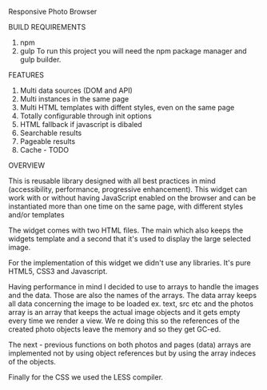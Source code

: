 Responsive Photo Browser

BUILD REQUIREMENTS

1. npm
2. gulp
To run this project you will need the npm package manager and gulp builder.

FEATURES
1. Multi data sources (DOM and API)
2. Multi instances in the same page
3. Multi HTML templates with diffent styles, even on the same page
4. Totally configurable through init options
5. HTML fallback if javascript is dibaled
6. Searchable results
7. Pageable results
8. Cache - TODO

OVERVIEW 

This is reusable library designed with all best practices in mind (accessibility, performance, 
progressive enhancement). This widget can work with or without having JavaScript enabled on 
the browser and can be instantiated more than one time on the same page, with different styles
and/or templates

The widget comes with two HTML files. The main which also keeps the widgets template and a second that it's used to display the large selected image.

For the implementation of this widget we didn't use any libraries. It's pure HTML5, CSS3 and Javascript.

Having performance in mind I decided to use to arrays to handle the images and the data. Those are also 
the names of the arrays. The data array keeps all data concerning the image to be loaded ex. text, src etc
and the photos array is an array that keeps the actual image objects and it gets empty every time we 
render a view. We re doing this so the references of the created photo objects leave the memory and 
so they get GC-ed. 

The next - previous functions on both photos and pages (data) arrays are implemented not by using object 
references but by using the array indeces of the objects.

Finally for the CSS we used the LESS compiler. 